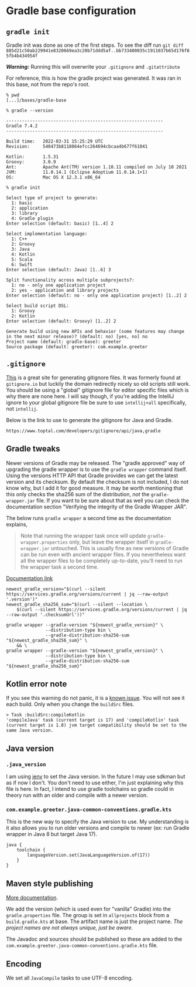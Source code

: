 # Gradle base configuration

## `gradle init`

Gradle init was done as one of the first steps. To see the diff run
`git diff 885d21c50ab229941e8320669ea3c20b71ddd5af..bb733400035c1911037b65d176f85fb4b434954f`

***Warning:*** Running this will overwrite your `.gitignore` and `.gitattribute`

For reference, this is how the gradle project was generated. It was ran in this base, not from the
repo's root.

```shell
% pwd
[...]/bases/gradle-base

% gradle --version

------------------------------------------------------------
Gradle 7.4.2
------------------------------------------------------------

Build time:   2022-03-31 15:25:29 UTC
Revision:     540473b8118064efcc264694cbcaa4b677f61041

Kotlin:       1.5.31
Groovy:       3.0.9
Ant:          Apache Ant(TM) version 1.10.11 compiled on July 10 2021
JVM:          11.0.14.1 (Eclipse Adoptium 11.0.14.1+1)
OS:           Mac OS X 12.3.1 x86_64

% gradle init

Select type of project to generate:
  1: basic
  2: application
  3: library
  4: Gradle plugin
Enter selection (default: basic) [1..4] 2

Select implementation language:
  1: C++
  2: Groovy
  3: Java
  4: Kotlin
  5: Scala
  6: Swift
Enter selection (default: Java) [1..6] 3

Split functionality across multiple subprojects?:
  1: no - only one application project
  2: yes - application and library projects
Enter selection (default: no - only one application project) [1..2] 2

Select build script DSL:
  1: Groovy
  2: Kotlin
Enter selection (default: Groovy) [1..2] 2

Generate build using new APIs and behavior (some features may change in the next minor release)? (default: no) [yes, no] no
Project name (default: gradle-base): greeter
Source package (default: greeter): com.example.greeter
```

## `.gitignore`

[This](https://www.toptal.com/developers/gitignore) is a great site for generating gitignore files.
It was formerly found at `gitignore.io` but luckily the domain redirectly nicely so old scripts
still work. You should be using a "global" gitignore file for editor specific files which is why
there are none here. I will say though, if you're adding the IntelliJ ignore to your global
gitignore file be sure to use `intellij+all` specifically, not `intellij`.

Below is the link to use to generate the gitignore for Java and Gradle.

    https://www.toptal.com/developers/gitignore/api/java,gradle

## Gradle tweaks

Newer versions of Gradle may be released. The "gradle approved" way of upgrading the gradle wrapper
is to use the `gradle wrapper` command itself. Using the versions HTTP API that Gradle provides we
can get the latest version and its checksum. By default the checksum is not included, I do not
know why, but I add it for good measure. It may be worth mentioning that this only checks the sha256
sum of the distribution, *not* the `gradle-wrapper.jar` file. If you want to be sure about that as
well you can check the documentation section "Verifying the integrity of the Gradle Wrapper JAR".

The below runs `gradle wrapper` a second time as the documentation explains,

> Note that running the wrapper task once will update `gradle-wrapper.properties` only, but leave
the wrapper itself in `gradle-wrapper.jar` untouched. This is usually fine as new versions of Gradle
can be run even with ancient wrapper files. If you nevertheless want all the wrapper files to be
completely up-to-date, you’ll need to run the wrapper task a second time.

[Documentation link](https://docs.gradle.org/current/userguide/gradle_wrapper.html)

    newest_gradle_version="$(curl --silent https://services.gradle.org/versions/current | jq --raw-output '.version')"
    newest_gradle_sha256_sum="$(curl --silent --location \
        $(curl --silent https://services.gradle.org/versions/current | jq --raw-output '.checksumUrl'))"

    gradle wrapper --gradle-version "${newest_gradle_version}" \
                   --distribution-type bin \
                   --gradle-distribution-sha256-sum "${newest_gradle_sha256_sum}" \
        && \
    gradle wrapper --gradle-version "${newest_gradle_version}" \
                   --distribution-type bin \
                   --gradle-distribution-sha256-sum "${newest_gradle_sha256_sum}"

## Kotlin error note

If you see this warning do not panic, it is a [known issue](https://github.com/gradle/gradle/issues/18935). You will not
see it each build. Only when you change the `buildSrc` files.

    > Task :buildSrc:compileKotlin
    'compileJava' task (current target is 17) and 'compileKotlin' task (current target is 1.8) jvm target compatibility should be set to the same Java version.

## Java version

### `.java_version`

I am using [jenv](https://www.jenv.be/) to set the Java version. In the future I may use sdkman but
as if now I don't. You don't need to use either, I'm just explaining why this file is here. In fact,
I intend to use gradle toolchains so gradle could in theory run with an older and compile with a
newer version.

### `com.example.greeter.java-common-conventions.gradle.kts`

This is the new way to specify the Java version to use. My understanding is it also allows you to
run older versions and compile to newer (ex: run Gradle wrapper in Java 8 but target Java 17).

    java {
        toolchain {
            languageVersion.set(JavaLanguageVersion.of(17))
        }
    }

## Maven style publishing

[More documentation](https://docs.gradle.org/current/userguide/publishing_maven.html).

We add the version (which is used even for "vanilla" Gradle) into the `gradle.properties` file. The group is set in `allprojects` block from a `build.gradle.kts` at base. The artifact name is just the project name. *The project names are not always unique, just be aware.*

The Javadoc and sources should be published so these are added to the `com.example.greeter.java-common-conventions.gradle.kts` file.

## Encoding

We set all `JavaCompile` tasks to use UTF-8 encoding.
